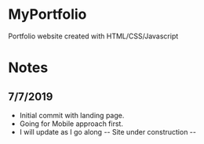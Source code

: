 # MyPortfolio
Portfolio website created with HTML/CSS/Javascript

# Notes

## 7/7/2019
*   Initial commit with landing page.
*   Going for Mobile approach first.
*   I will update as I go along -- Site under construction --   
